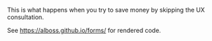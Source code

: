 This is what happens when you try to save money by skipping the UX consultation.

See https://alboss.github.io/forms/ for rendered code.
